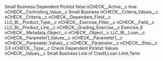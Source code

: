 <?xml version="1.0" encoding="UTF-8"?>
<CustomMetadata xmlns="http://soap.sforce.com/2006/04/metadata" xmlns:xsi="http://www.w3.org/2001/XMLSchema-instance" xmlns:xsd="http://www.w3.org/2001/XMLSchema">
    <label>Small Business Dependent Picklist</label>
    <protected>false</protected>
    <values>
        <field>nCHECK__Active__c</field>
        <value xsi:type="xsd:boolean">true</value>
    </values>
    <values>
        <field>nCHECK__Controlling_Value__c</field>
        <value xsi:type="xsd:string">Small Business</value>
    </values>
    <values>
        <field>nCHECK__Criteria_Values__c</field>
        <value xsi:nil="true"/>
    </values>
    <values>
        <field>nCHECK__Criteria__c</field>
        <value xsi:nil="true"/>
    </values>
    <values>
        <field>nCHECK__Dependent_Field__c</field>
        <value xsi:type="xsd:string">LLC_BI__Product_Type__c</value>
    </values>
    <values>
        <field>nCHECK__Exercise_Filter__c</field>
        <value xsi:nil="true"/>
    </values>
    <values>
        <field>nCHECK__Field__c</field>
        <value xsi:type="xsd:string">LLC_BI__Product_Line__c</value>
    </values>
    <values>
        <field>nCHECK__Grading_Exercise__c</field>
        <value xsi:type="xsd:string">Exercise_6</value>
    </values>
    <values>
        <field>nCHECK__Metadata_Object__c</field>
        <value xsi:nil="true"/>
    </values>
    <values>
        <field>nCHECK__Object__c</field>
        <value xsi:type="xsd:string">LLC_BI__Loan__c</value>
    </values>
    <values>
        <field>nCHECK__Parameter1_Values__c</field>
        <value xsi:nil="true"/>
    </values>
    <values>
        <field>nCHECK__Parameter1__c</field>
        <value xsi:nil="true"/>
    </values>
    <values>
        <field>nCHECK__Parameter_Values__c</field>
        <value xsi:nil="true"/>
    </values>
    <values>
        <field>nCHECK__Parameter__c</field>
        <value xsi:nil="true"/>
    </values>
    <values>
        <field>nCHECK__Step__c</field>
        <value xsi:type="xsd:double">3.0</value>
    </values>
    <values>
        <field>nCHECK__Type__c</field>
        <value xsi:type="xsd:string">Check Dependent Picklist Values</value>
    </values>
    <values>
        <field>nCHECK__Values__c</field>
        <value xsi:type="xsd:string">Small Business Line of Credit,Loan Limit,Term</value>
    </values>
</CustomMetadata>
